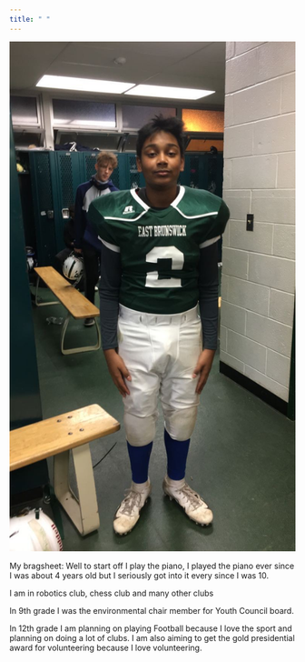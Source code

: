 ```yaml
---
title: " "
---
```


<img src="IMG_0322.jpg">

My bragsheet: Well to start off I play the piano, I played the piano ever since I was about 4 years old but I seriously got into it every since I was 10. 

I am in robotics club, chess club and many other clubs

In 9th grade I was the environmental chair member for Youth Council board. 

In 12th grade I am planning on playing Football because I love the sport and planning on doing a lot of clubs. I am also aiming to get the gold presidential award for volunteering because I love volunteering. 
